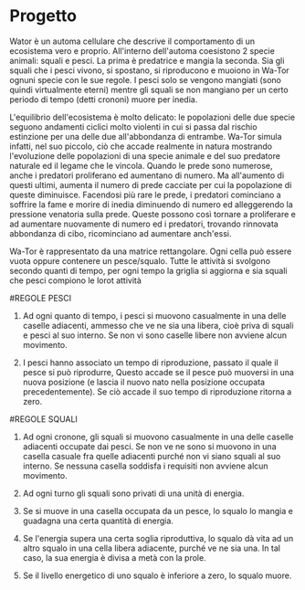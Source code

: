 # Progetto

Wator è un automa cellulare che descrive il comportamento di un ecosistema vero e proprio.
All'interno dell'automa coesistono 2 specie animali: squali e pesci.
La prima è predatrice e mangia la seconda.
Sia gli squali che i pesci vivono, si spostano, si riproducono e muoiono in Wa-Tor ognuni specie con le sue regole.
I pesci solo se vengono mangiati (sono quindi virtualmente eterni) mentre gli squali se non mangiano per un certo periodo di tempo (detti crononi) muore per inedia.

L'equilibrio dell'ecosistema è molto delicato: le popolazioni delle due specie seguono andamenti ciclici molto violenti in cui si passa dal rischio estinzione per una delle due all'abbondanza di entrambe. Wa-Tor simula infatti, nel suo piccolo, ciò che accade realmente in natura mostrando l'evoluzione delle popolazioni di una specie animale e del suo predatore naturale ed il legame che le vincola.
Quando le prede sono numerose, anche i predatori proliferano ed aumentano di numero. Ma all'aumento di questi ultimi, aumenta il numero di prede cacciate per cui la popolazione di queste diminuisce. Facendosi più rare le prede, i predatori cominciano a soffrire la fame e morire di inedia diminuendo di numero ed alleggerendo la pressione venatoria sulla prede. Queste possono così tornare a proliferare e ad aumentare nuovamente di numero ed i predatori, trovando rinnovata abbondanza di cibo, ricominciano ad aumentare anch'essi.

Wa-Tor è rappresentato da una matrice rettangolare. Ogni cella può essere vuota oppure contenere un pesce/squalo.
Tutte le attività si svolgono secondo quanti di tempo, per ogni tempo la griglia si aggiorna e sia squali che pesci compiono le lorot attività

#REGOLE PESCI
1) Ad ogni quanto di tempo, i pesci si muovono casualmente in una delle caselle adiacenti, ammesso che ve ne sia una libera, cioè priva di squali e pesci al suo interno. Se non vi sono caselle libere non avviene alcun movimento.

2) I pesci hanno associato un tempo di riproduzione, passato il quale il pesce si può riprodurre, Questo accade se il pesce può muoversi in una nuova posizione (e lascia il nuovo nato nella posizione occupata precedentemente). Se ciò accade il suo tempo di riproduzione ritorna a zero.

#REGOLE SQUALI
1) Ad ogni cronone, gli squali si muovono casualmente in una delle caselle adiacenti occupate dai pesci. Se non ve ne sono si muovono in una casella casuale fra quelle adiacenti purché non vi siano squali al suo interno. Se nessuna casella soddisfa i requisiti non avviene alcun movimento.

2) Ad ogni turno gli squali sono privati di una unità di energia.

3) Se si muove in una casella occupata da un pesce, lo squalo lo mangia e guadagna una certa quantità di energia.

4) Se l'energia supera una certa soglia riproduttiva, lo squalo dà vita ad un altro squalo in una cella libera adiacente, purché ve ne sia una. In tal caso, la sua energia è divisa a metà con la prole.

5) Se il livello energetico di uno squalo è inferiore a zero, lo squalo muore.
